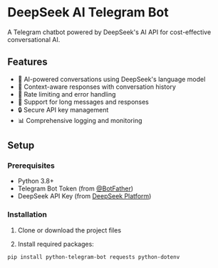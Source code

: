 # DeepSeek AI Telegram Bot

A Telegram chatbot powered by DeepSeek's AI API for cost-effective conversational AI.

## Features

- 🤖 AI-powered conversations using DeepSeek's language model
- 💬 Context-aware responses with conversation history
- 🚦 Rate limiting and error handling
- 📝 Support for long messages and responses
- 🔒 Secure API key management
- 📊 Comprehensive logging and monitoring

## Setup

### Prerequisites

- Python 3.8+
- Telegram Bot Token (from [@BotFather](https://t.me/botfather))
- DeepSeek API Key (from [DeepSeek Platform](https://platform.deepseek.com/))

### Installation

1. Clone or download the project files

2. Install required packages:
```bash
pip install python-telegram-bot requests python-dotenv
